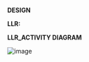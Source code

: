 **DESIGN**

**LLR:**

**LLR_ACTIVITY DIAGRAM**

![image](https://user-images.githubusercontent.com/78857077/110974505-9db8fc80-8384-11eb-8388-0363dbd358da.png)

